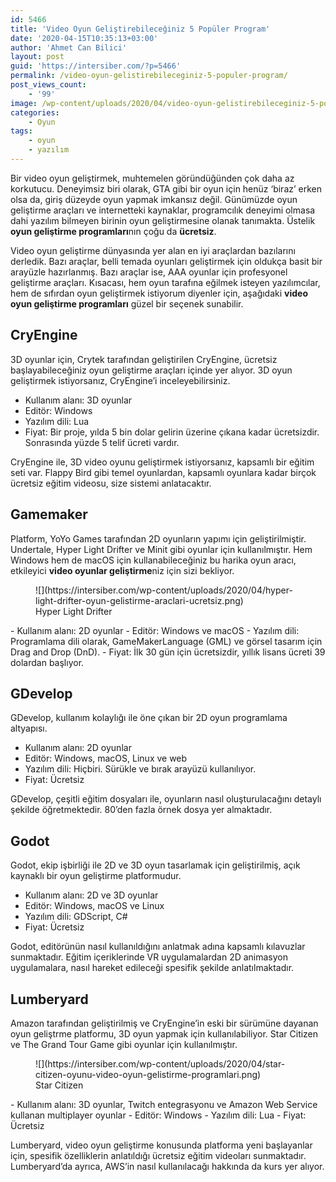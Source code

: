 ```yaml
---
id: 5466
title: 'Video Oyun Geliştirebileceğiniz 5 Popüler Program'
date: '2020-04-15T10:35:13+03:00'
author: 'Ahmet Can Bilici'
layout: post
guid: 'https://intersiber.com/?p=5466'
permalink: /video-oyun-gelistirebileceginiz-5-populer-program/
post_views_count:
    - '99'
image: /wp-content/uploads/2020/04/video-oyun-gelistirebileceginiz-5-populer-program.png
categories:
    - Oyun
tags:
    - oyun
    - yazılım
---
```


Bir video oyun geliştirmek, muhtemelen göründüğünden çok daha az korkutucu. Deneyimsiz biri olarak, GTA gibi bir oyun için henüz ‘biraz’ erken olsa da, giriş düzeyde oyun yapmak imkansız değil. Günümüzde oyun geliştirme araçları ve internetteki kaynaklar, programcılık deneyimi olmasa dahi yazılım bilmeyen birinin oyun geliştirmesine olanak tanımakta. Üstelik **oyun geliştirme programları**nın çoğu da **ücretsiz**.

Video oyun geliştirme dünyasında yer alan en iyi araçlardan bazılarını derledik. Bazı araçlar, belli temada oyunları geliştirmek için oldukça basit bir arayüzle hazırlanmış. Bazı araçlar ise, AAA oyunlar için profesyonel geliştirme araçları. Kısacası, hem oyun tarafına eğilmek isteyen yazılımcılar, hem de sıfırdan oyun geliştirmek istiyorum diyenler için, aşağıdaki **video oyun geliştirme programları** güzel bir seçenek sunabilir.

## CryEngine

3D oyunlar için, Crytek tarafından geliştirilen CryEngine, ücretsiz başlayabileceğiniz oyun geliştirme araçları içinde yer alıyor. 3D oyun geliştirmek istiyorsanız, CryEngine’i inceleyebilirsiniz.

- Kullanım alanı: 3D oyunlar
- Editör: Windows
- Yazılım dili: Lua
- Fiyat: Bir proje, yılda 5 bin dolar gelirin üzerine çıkana kadar ücretsizdir. Sonrasında yüzde 5 telif ücreti vardır.

CryEngine ile, 3D video oyunu geliştirmek istiyorsanız, kapsamlı bir eğitim seti var. Flappy Bird gibi temel oyunlardan, kapsamlı oyunlara kadar birçok ücretsiz eğitim videosu, size sistemi anlatacaktır.

## Gamemaker

Platform, YoYo Games tarafından 2D oyunların yapımı için geliştirilmiştir. Undertale, Hyper Light Drifter ve Minit gibi oyunlar için kullanılmıştır. Hem Windows hem de macOS için kullanabileceğiniz bu harika oyun aracı, etkileyici **video oyunlar geliştirme**niz için sizi bekliyor.

<figure class="wp-block-image size-large">![](https://intersiber.com/wp-content/uploads/2020/04/hyper-light-drifter-oyun-gelistirme-araclari-ucretsiz.png)<figcaption>Hyper Light Drifter</figcaption></figure>- Kullanım alanı: 2D oyunlar
- Editör: Windows ve macOS
- Yazılım dili: Programlama dili olarak, GameMakerLanguage (GML) ve görsel tasarım için Drag and Drop (DnD).
- Fiyat: İlk 30 gün için ücretsizdir, yıllık lisans ücreti 39 dolardan başlıyor.

## GDevelop

GDevelop, kullanım kolaylığı ile öne çıkan bir 2D oyun programlama altyapısı.

- Kullanım alanı: 2D oyunlar
- Editör: Windows, macOS, Linux ve web
- Yazılım dili: Hiçbiri. Sürükle ve bırak arayüzü kullanılıyor.
- Fiyat: Ücretsiz

GDevelop, çeşitli eğitim dosyaları ile, oyunların nasıl oluşturulacağını detaylı şekilde öğretmektedir. 80’den fazla örnek dosya yer almaktadır.

## Godot

Godot, ekip işbirliği ile 2D ve 3D oyun tasarlamak için geliştirilmiş, açık kaynaklı bir oyun geliştirme platformudur.

- Kullanım alanı: 2D ve 3D oyunlar
- Editör: Windows, macOS ve Linux
- Yazılım dili: GDScript, C#
- Fiyat: Ücretsiz

Godot, editörünün nasıl kullanıldığını anlatmak adına kapsamlı kılavuzlar sunmaktadır. Eğitim içeriklerinde VR uygulamalardan 2D animasyon uygulamalara, nasıl hareket edileceği spesifik şekilde anlatılmaktadır.

## Lumberyard

Amazon tarafından geliştirilmiş ve CryEngine’in eski bir sürümüne dayanan oyun geliştrme platformu, 3D oyun yapmak için kullanılabiliyor. Star Citizen ve The Grand Tour Game gibi oyunlar için kullanılmıştır.

<figure class="wp-block-image size-large">![](https://intersiber.com/wp-content/uploads/2020/04/star-citizen-oyunu-video-oyun-gelistirme-programlari.png)<figcaption>Star Citizen</figcaption></figure>- Kullanım alanı: 3D oyunlar, Twitch entegrasyonu ve Amazon Web Service kullanan multiplayer oyunlar
- Editör: Windows
- Yazılım dili: Lua
- Fiyat: Ücretsiz

Lumberyard, video oyun geliştirme konusunda platforma yeni başlayanlar için, spesifik özelliklerin anlatıldığı ücretsiz eğitim videoları sunmaktadır. Lumberyard’da ayrıca, AWS’in nasıl kullanılacağı hakkında da kurs yer alıyor.